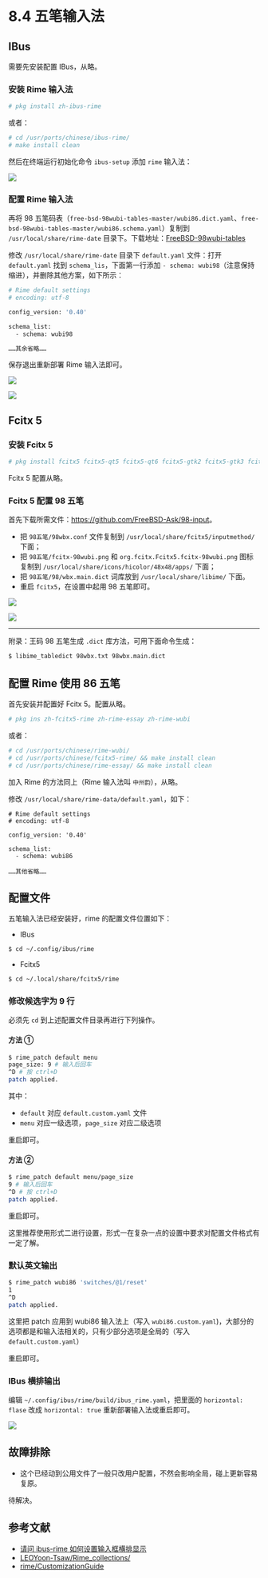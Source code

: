 # 8.4 五笔输入法

## IBus

需要先安装配置 IBus，从略。


### 安装 Rime 输入法


```sh
# pkg install zh-ibus-rime
```

或者：

```sh
# cd /usr/ports/chinese/ibus-rime/ 
# make install clean
```

然后在终端运行初始化命令 `ibus-setup` 添加 `rime` 输入法：

![](../.gitbook/assets/wubi3.png)

### 配置 Rime 输入法

再将 98 五笔码表（`free-bsd-98wubi-tables-master/wubi86.dict.yaml`、`free-bsd-98wubi-tables-master/wubi86.schema.yaml`）复制到 `/usr/local/share/rime-date` 目录下。下载地址：[FreeBSD-98wubi-tables](https://github.com/FreeBSD-Ask/98-input/)

修改 `/usr/local/share/rime-date` 目录下 `default.yaml` 文件：打开 `default.yaml` 找到 `schema_lis`，下面第一行添加 `- schema: wubi98`（注意保持缩进），并删除其他方案，如下所示：

```sh
# Rime default settings
# encoding: utf-8

config_version: '0.40'

schema_list:
  - schema: wubi98

……其余省略……
```

保存退出重新部署 Rime 输入法即可。

![](../.gitbook/assets/wubi4.png)

![](../.gitbook/assets/wubi5.png)

## Fcitx 5


### 安装 Fcitx 5

```sh
# pkg install fcitx5 fcitx5-qt5 fcitx5-qt6 fcitx5-gtk2 fcitx5-gtk3 fcitx5-gtk4 fcitx5-configtool-qt5 fcitx5-configtool-qt6 zh-fcitx5-chinese-addons 
```

Fcitx 5 配置从略。

### Fcitx 5 配置 98 五笔

首先下载所需文件：<https://github.com/FreeBSD-Ask/98-input>。

- 把 `98五笔/98wbx.conf` 文件复制到 `/usr/local/share/fcitx5/inputmethod/` 下面；
- 把 `98五笔/fcitx-98wubi.png` 和 `org.fcitx.Fcitx5.fcitx-98wubi.png` 图标复制到 `/usr/local/share/icons/hicolor/48x48/apps/` 下面；
- 把 `98五笔/98/wbx.main.dict` 词库放到 `/usr/local/share/libime/` 下面。
- 重启 `fcitx5`，在设置中起用 98 五笔即可。

![](../.gitbook/assets/wubi1.png)

![](../.gitbook/assets/wubi2.png)

---

附录：王码 98 五笔生成 `.dict` 库方法，可用下面命令生成：

```sh
$ libime_tabledict 98wbx.txt 98wbx.main.dict
```

## 配置 Rime 使用 86 五笔

首先安装并配置好 Fcitx 5。配置从略。

```sh
# pkg ins zh-fcitx5-rime zh-rime-essay zh-rime-wubi 
```

或者：

```sh
# cd /usr/ports/chinese/rime-wubi/
# cd /usr/ports/chinese/fcitx5-rime/ && make install clean
# cd /usr/ports/chinese/rime-essay/ && make install clean
```

加入 Rime 的方法同上（Rime 输入法叫 `中州韵`），从略。

修改 `/usr/local/share/rime-data/default.yaml`，如下：

```
# Rime default settings
# encoding: utf-8

config_version: '0.40'

schema_list:
  - schema: wubi86

……其他省略……
```

## 配置文件

五笔输入法已经安装好，rime 的配置文件位置如下：

- IBus

```sh
$ cd ~/.config/ibus/rime
```

- Fcitx5

```sh
$ cd ~/.local/share/fcitx5/rime
```

### 修改候选字为 9 行

必须先 `cd` 到上述配置文件目录再进行下列操作。

#### 方法 ①

```sh
$ rime_patch default menu
page_size: 9 # 输入后回车
^D # 按 ctrl+D
patch applied.
```

其中：

- `default` 对应 `default.custom.yaml` 文件
- `menu` 对应一级选项，`page_size` 对应二级选项

重启即可。

#### 方法 ②

```sh
$ rime_patch default menu/page_size
9 # 输入后回车
^D # 按 ctrl+D
patch applied.
```

重启即可。

这里推荐使用形式二进行设置，形式一在复杂一点的设置中要求对配置文件格式有一定了解。

### 默认英文输出

```sh
$ rime_patch wubi86 'switches/@1/reset'
1
^D
patch applied.
```

这里把 patch 应用到 wubi86 输入法上（写入 `wubi86.custom.yaml`)，大部分的选项都是和输入法相关的，只有少部分选项是全局的（写入 `default.custom.yaml`）

重启即可。

### IBus 横排输出

编辑 `~/.config/ibus/rime/build/ibus_rime.yaml`，把里面的 `horizontal: flase` 改成 `horizontal: true` 重新部署输入法或重启即可。

![](../.gitbook/assets/wubi6.png)

## 故障排除

- 这个已经动到公用文件了一般只改用户配置，不然会影响全局，碰上更新容易复原。

待解决。

## 参考文献

- [请问 ibus-rime 如何设置输入框横排显示](https://github.com/rime/ibus-rime/issues/52)
- [LEOYoon-Tsaw/Rime_collections/](https://github.com/LEOYoon-Tsaw/Rime_collections/blob/master/Rime_description.md)
- [rime/CustomizationGuide](https://github.com/rime/home/wiki/CustomizationGuide)
